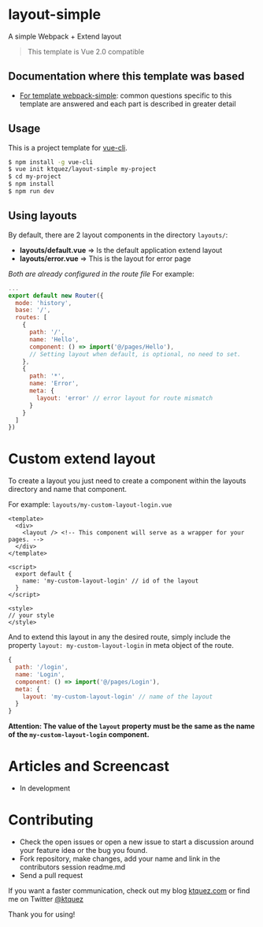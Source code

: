 # layout-simple
A simple Webpack + Extend layout

> This template is Vue 2.0 compatible

## Documentation where this template was based
- [For template webpack-simple](https://github.com/vuejs-templates/webpack-simple): common questions specific to this template are answered and each part is described in greater detail

## Usage

This is a project template for [vue-cli](https://github.com/vuejs/vue-cli).

``` bash
$ npm install -g vue-cli
$ vue init ktquez/layout-simple my-project
$ cd my-project
$ npm install
$ npm run dev
```

## Using layouts

By default, there are 2 layout components in the directory `layouts/`:
- **layouts/default.vue** => Is the default application extend layout
- **layouts/error.vue** => This is the layout for error page

*Both are already configured in the route file*
For example:
```javascript
...
export default new Router({
  mode: 'history',
  base: '/',
  routes: [
    {
      path: '/',
      name: 'Hello',
      component: () => import('@/pages/Hello'),
      // Setting layout when default, is optional, no need to set.
    },
    {
      path: '*',
      name: 'Error',
      meta: {
        layout: 'error' // error layout for route mismatch
      }
    }
  ]
})

```

# Custom extend layout

To create a layout you just need to create a component within the layouts directory and name that component.  

For example:
`layouts/my-custom-layout-login.vue`

```vue
<template>
  <div>
    <layout /> <!-- This component will serve as a wrapper for your pages. -->
  </div>
</template>

<script>
  export default {
    name: 'my-custom-layout-login' // id of the layout
  }
</script>

<style>
// your style
</style>
```

And to extend this layout in any the desired route, simply include the property `layout: my-custom-layout-login` in meta object of the route.
```javascript
{
  path: '/login',
  name: 'Login',
  component: () => import('@/pages/Login'),
  meta: {
    layout: 'my-custom-layout-login' // name of the layout
  }
}
```

**Attention: The value of the `layout` property must be the same as the name of the `my-custom-layout-login` component.**

# Articles and Screencast

- In development

# Contributing

- Check the open issues or open a new issue to start a discussion around your feature idea or the bug you found.
- Fork repository, make changes, add your name and link in the contributors session readme.md
- Send a pull request

If you want a faster communication, check out my blog [ktquez.com](https://ktquez.com) or find me on Twitter [@ktquez](https://twitter.com/ktquez)

Thank you for using!